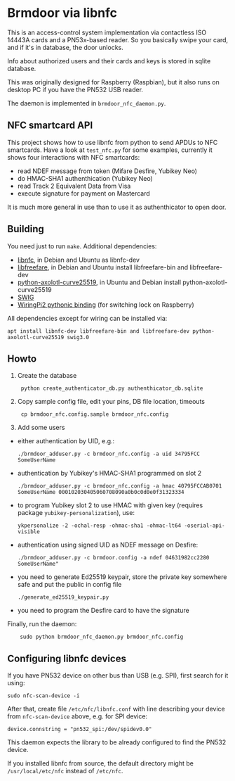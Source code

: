 # Brmdoor via libnfc

This is an access-control system implementation via contactless ISO 14443A cards
and a PN53x-based reader. So you basically swipe your card, and if it's in
database, the door unlocks.

Info about authorized users and their cards and keys is stored in sqlite database.

This was originally designed for Raspberry (Raspbian), but it also runs on
desktop PC if you have the PN532 USB reader.

The daemon is implemented in `brmdoor_nfc_daemon.py`.

## NFC smartcard API

This project shows how to use libnfc from python to send APDUs to NFC
smartcards. Have a look at `test_nfc.py` for some examples, currently it
shows four interactions with NFC smartcards:

* read NDEF message from token (Mifare Desfire, Yubikey Neo)
* do HMAC-SHA1 authenthication (Yubikey Neo)
* read Track 2 Equivalent Data from Visa
* execute signature for payment on Mastercard

It is much more general in use than to use it as authenthicator to open door.

## Building

You need just to run `make`. Additional dependencies:

- [libnfc](https://github.com/nfc-tools/libnfc/releases), in Debian and Ubuntu as libnfc-dev
- [libfreefare](https://github.com/nfc-tools/libfreefare), in Debian and Ubuntu install libfreefare-bin and libfreefare-dev
- [python-axolotl-curve25519](https://github.com/tgalal/python-axolotl-curve25519), in Ubuntu and Debian install python-axolotl-curve25519
- [SWIG](http://www.swig.org/)
- [WiringPi2 pythonic binding](https://github.com/WiringPi/WiringPi2-Python) (for switching lock on Raspberry)

All dependencies except for wiring can be installed via:

`apt install libnfc-dev libfreefare-bin and libfreefare-dev python-axolotl-curve25519 swig3.0`

## Howto

1. Create the database

        python create_authenticator_db.py authenthicator_db.sqlite

2. Copy sample config file, edit your pins, DB file location, timeouts

        cp brmdoor_nfc.config.sample brmdoor_nfc.config

3. Add some users

  - either authentication by UID, e.g.:

        ./brmdoor_adduser.py -c brmdoor_nfc.config -a uid 34795FCC SomeUserName

  - authentication by Yubikey's HMAC-SHA1 programmed on slot 2

        ./brmdoor_adduser.py -c brmdoor_nfc.config -a hmac 40795FCCAB0701 SomeUserName 000102030405060708090a0b0c0d0e0f31323334

  - to program Yubikey slot 2 to use HMAC with given key (requires package `yubikey-personalization`), use:

        ykpersonalize -2 -ochal-resp -ohmac-sha1 -ohmac-lt64 -oserial-api-visible
        
  - authentication using signed UID as NDEF message on Desfire:
  
        ./brmdoor_adduser.py -c brmdoor.config -a ndef 04631982cc2280 SomeUserName"
  
  - you need to generate Ed25519 keypair, store the private key somewhere safe and put the public in config file
  
        ./generate_ed25519_keypair.py
        
  - you need to program the Desfire card to have the signature
       

Finally, run the daemon:

        sudo python brmdoor_nfc_daemon.py brmdoor_nfc.config

## Configuring libnfc devices

If you have PN532 device on other bus than USB (e.g. SPI), first search for it using:

    sudo nfc-scan-device -i

After that, create file `/etc/nfc/libnfc.conf` with line describing your device
from `nfc-scan-device` above, e.g. for SPI device:

    device.connstring = "pn532_spi:/dev/spidev0.0"

This daemon expects the library to be already configured to find the PN532 device.

If you installed libnfc from source, the default directory might be
`/usr/local/etc/nfc` instead of `/etc/nfc`.
